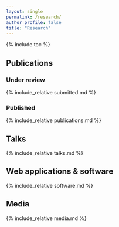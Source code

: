 ```yaml
---
layout: single
permalink: /research/
author_profile: false
title: "Research"
---
```

{% include toc %}

## Publications

### Under review

{% include_relative submitted.md %}

### Published

{% include_relative publications.md %}

## Talks

{% include_relative talks.md %}

## Web applications & software

{% include_relative software.md %}

## Media

{% include_relative media.md %}
